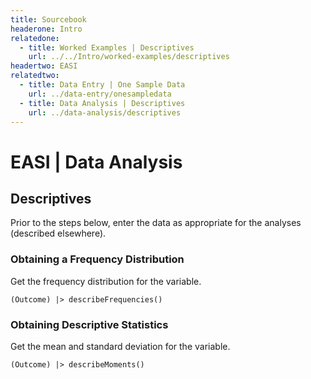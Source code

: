 ```yaml
---
title: Sourcebook
headerone: Intro
relatedone:
  - title: Worked Examples | Descriptives
    url: ../../Intro/worked-examples/descriptives
headertwo: EASI
relatedtwo:
  - title: Data Entry | One Sample Data
    url: ../data-entry/onesampledata
  - title: Data Analysis | Descriptives
    url: ../data-analysis/descriptives
---
```


# EASI | Data Analysis

## Descriptives

Prior to the steps below, enter the data as appropriate for the analyses (described elsewhere).

### Obtaining a Frequency Distribution

Get the frequency distribution for the variable.

```{r}
(Outcome) |> describeFrequencies()
```

### Obtaining Descriptive Statistics

Get the mean and standard deviation for the variable.

```{r}
(Outcome) |> describeMoments()
```
